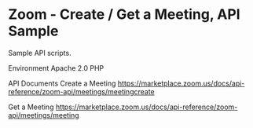 # Zoom - Create / Get a Meeting, API Sample

Sample API scripts.

Environment
 Apache 2.0
 PHP

API Documents
Create a Meeting
https://marketplace.zoom.us/docs/api-reference/zoom-api/meetings/meetingcreate

Get a Meeting
https://marketplace.zoom.us/docs/api-reference/zoom-api/meetings/meeting
